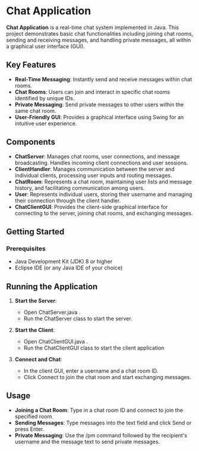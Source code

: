 # Chat Application

**Chat Application** is a real-time chat system implemented in Java. This project demonstrates basic chat functionalities including joining chat rooms, sending and receiving messages, and handling private messages, all within a graphical user interface (GUI).


## Key Features

- **Real-Time Messaging**: Instantly send and receive messages within chat rooms.
- **Chat Rooms**: Users can join and interact in specific chat rooms identified by unique IDs.
- **Private Messaging**: Send private messages to other users within the same chat room.
- **User-Friendly GUI**: Provides a graphical interface using Swing for an intuitive user experience.
  

## Components

- **ChatServer**: Manages chat rooms, user connections, and message broadcasting. Handles incoming client connections and user sessions.
- **ClientHandler**: Manages communication between the server and individual clients, processing user inputs and routing messages.
- **ChatRoom**: Represents a chat room, maintaining user lists and message history, and facilitating communication among users.
- **User**: Represents individual users, storing their username and managing their connection through the client handler.
- **ChatClientGUI**: Provides the client-side graphical interface for connecting to the server, joining chat rooms, and exchanging messages.
  

## Getting Started

### Prerequisites

- Java Development Kit (JDK) 8 or higher
- Eclipse IDE (or any Java IDE of your choice)


## Running the Application

1. **Start the Server**:
   - Open ChatServer.java .
   - Run the ChatServer class to start the server.

2. **Start the Client**:
   - Open ChatClientGUI.java .
   - Run the ChatClientGUI class to start the client application

3. **Connect and Chat**:
   - In the client GUI, enter a username and a chat room ID.
   - Click Connect to join the chat room and start exchanging messages.
     
  
## Usage

- **Joining a Chat Room**: Type in a chat room ID and connect to join the specified room.
- **Sending Messages**: Type messages into the text field and click Send or press Enter.
- **Private Messaging**: Use the /pm command followed by the recipient's username and the message text to send private messages.


